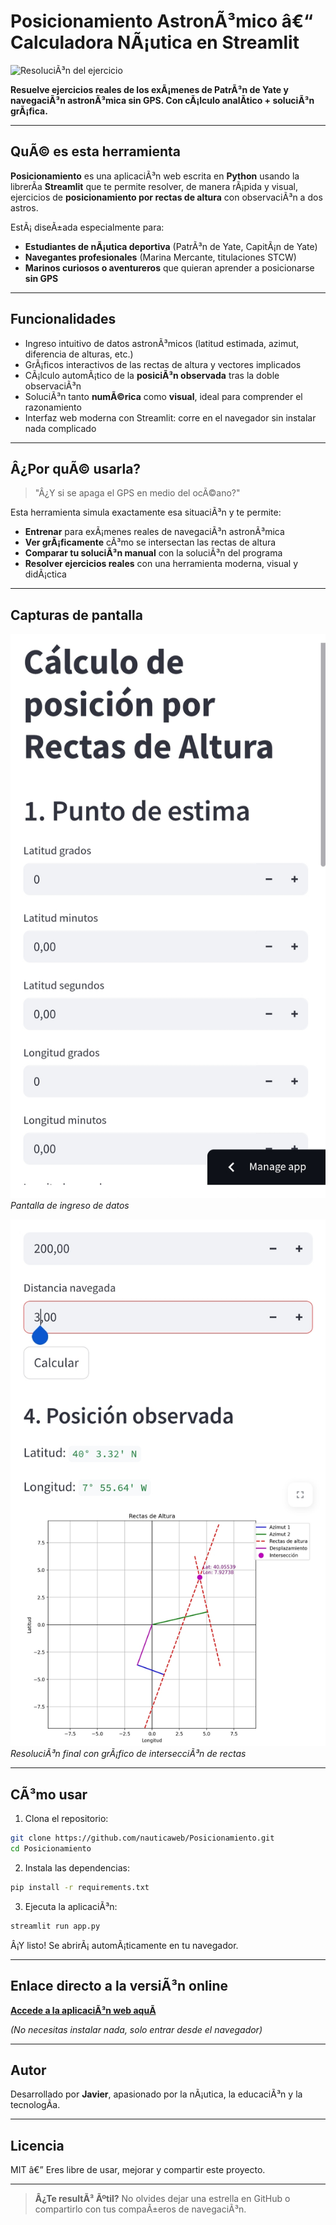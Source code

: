
# Posicionamiento AstronÃ³mico â€“ Calculadora NÃ¡utica en Streamlit

![ResoluciÃ³n del ejercicio](./imagenes/IMG_20250522_175311_resolucion.png)

**Resuelve ejercicios reales de los exÃ¡menes de PatrÃ³n de Yate y navegaciÃ³n astronÃ³mica sin GPS. Con cÃ¡lculo analÃ­tico + soluciÃ³n grÃ¡fica.**

---

## QuÃ© es esta herramienta

**Posicionamiento** es una aplicaciÃ³n web escrita en **Python** usando la librerÃ­a **Streamlit** que te permite resolver, de manera rÃ¡pida y visual, ejercicios de **posicionamiento por rectas de altura** con observaciÃ³n a dos astros.

EstÃ¡ diseÃ±ada especialmente para:

- **Estudiantes de nÃ¡utica deportiva** (PatrÃ³n de Yate, CapitÃ¡n de Yate)
- **Navegantes profesionales** (Marina Mercante, titulaciones STCW)
- **Marinos curiosos o aventureros** que quieran aprender a posicionarse **sin GPS**

---

## Funcionalidades

- Ingreso intuitivo de datos astronÃ³micos (latitud estimada, azimut, diferencia de alturas, etc.)
- GrÃ¡ficos interactivos de las rectas de altura y vectores implicados
- CÃ¡lculo automÃ¡tico de la **posiciÃ³n observada** tras la doble observaciÃ³n
- SoluciÃ³n tanto **numÃ©rica** como **visual**, ideal para comprender el razonamiento
- Interfaz web moderna con Streamlit: corre en el navegador sin instalar nada complicado

---

## Â¿Por quÃ© usarla?

> "Â¿Y si se apaga el GPS en medio del ocÃ©ano?"

Esta herramienta simula exactamente esa situaciÃ³n y te permite:
- **Entrenar** para exÃ¡menes reales de navegaciÃ³n astronÃ³mica
- **Ver grÃ¡ficamente** cÃ³mo se intersectan las rectas de altura
- **Comparar tu soluciÃ³n manual** con la soluciÃ³n del programa
- **Resolver ejercicios reales** con una herramienta moderna, visual y didÃ¡ctica

---

## Capturas de pantalla

![Pantalla de entrada de datos](./imagenes/IMG_20250522_175417.jpg)  
*Pantalla de ingreso de datos*

![SoluciÃ³n grÃ¡fica del ejercicio](./imagenes/IMG_20250522_175347.jpg)  
*ResoluciÃ³n final con grÃ¡fico de intersecciÃ³n de rectas*

---

## CÃ³mo usar

1. Clona el repositorio:

```bash
git clone https://github.com/nauticaweb/Posicionamiento.git
cd Posicionamiento
```

2. Instala las dependencias:

```bash
pip install -r requirements.txt
```

3. Ejecuta la aplicaciÃ³n:

```bash
streamlit run app.py
```

Â¡Y listo! Se abrirÃ¡ automÃ¡ticamente en tu navegador.

---

## Enlace directo a la versiÃ³n online

**[Accede a la aplicaciÃ³n web aquÃ­](https://nauticaweb.streamlit.app/)**

*(No necesitas instalar nada, solo entrar desde el navegador)*

---

## Autor

Desarrollado por **Javier**, apasionado por la nÃ¡utica, la educaciÃ³n y la tecnologÃ­a.

---

## Licencia

MIT â€” Eres libre de usar, mejorar y compartir este proyecto.

---

> **Â¿Te resultÃ³ Ãºtil?** No olvides dejar una estrella en GitHub o compartirlo con tus compaÃ±eros de navegaciÃ³n.